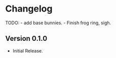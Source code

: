 ﻿Changelog
==============

TODO:
    - add base bunnies.
    - Finish frog ring, sigh.

## Version 0.1.0
* Initial Release.